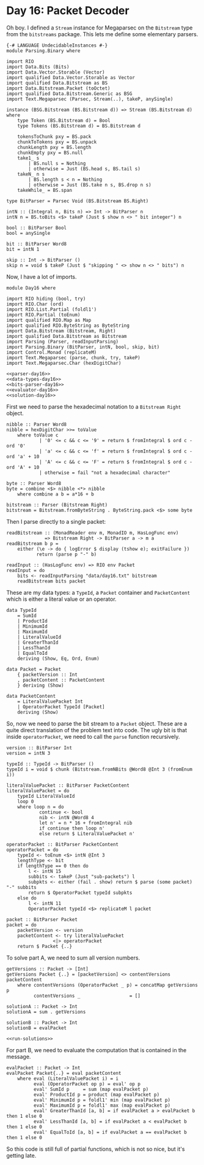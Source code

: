 # Day 16: Packet Decoder
Oh boy. I defined a `Stream` instance for Megaparsec on the `Bitstream` type from the `bitstreams` package. This lets me define some elementary parsers.

``` {.haskell file=app/Parsing/Binary.hs}
{-# LANGUAGE UndecidableInstances #-}
module Parsing.Binary where

import RIO
import Data.Bits (Bits)
import Data.Vector.Storable (Vector)
import qualified Data.Vector.Storable as Vector
import qualified Data.Bitstream as BS
import Data.Bitstream.Packet (toOctet)
import qualified Data.Bitstream.Generic as BSG
import Text.Megaparsec (Parsec, Stream(..), takeP, anySingle)

instance (BSG.Bitstream (BS.Bitstream d)) => Stream (BS.Bitstream d) where
    type Token (BS.Bitstream d) = Bool
    type Tokens (BS.Bitstream d) = BS.Bitstream d

    tokensToChunk pxy = BS.pack
    chunkToTokens pxy = BS.unpack
    chunkLength pxy = BS.length
    chunkEmpty pxy = BS.null
    take1_ s
        | BS.null s = Nothing
        | otherwise = Just (BS.head s, BS.tail s)
    takeN_ n s
        | BS.length s < n = Nothing
        | otherwise = Just (BS.take n s, BS.drop n s)
    takeWhile_ = BS.span

type BitParser = Parsec Void (BS.Bitstream BS.Right)

intN :: (Integral n, Bits n) => Int -> BitParser n
intN n = BS.toBits <$> takeP (Just $ show n <> " bit integer") n

bool :: BitParser Bool
bool = anySingle

bit :: BitParser Word8
bit = intN 1

skip :: Int -> BitParser ()
skip n = void $ takeP (Just $ "skipping " <> show n <> " bits") n
```

Now, I have a lot of imports.

``` {.haskell file=app/Day16.hs}
module Day16 where

import RIO hiding (bool, try)
import RIO.Char (ord)
import RIO.List.Partial (foldl1')
import RIO.Partial (toEnum)
import qualified RIO.Map as Map
import qualified RIO.ByteString as ByteString
import Data.Bitstream (Bitstream, Right)
import qualified Data.Bitstream as Bitstream
import Parsing (Parser, readInputParsing)
import Parsing.Binary (BitParser, intN, bool, skip, bit)
import Control.Monad (replicateM)
import Text.Megaparsec (parse, chunk, try, takeP)
import Text.Megaparsec.Char (hexDigitChar)

<<parser-day16>>
<<data-types-day16>>
<<bits-parser-day16>>
<<evaluator-day16>>
<<solution-day16>>
```

First we need to parse the hexadecimal notation to a `Bitstream Right` object.

``` {.haskell #parser-day16}
nibble :: Parser Word8
nibble = hexDigitChar >>= toValue 
    where toValue c
            | '0' <= c && c <= '9' = return $ fromIntegral $ ord c - ord '0'
            | 'a' <= c && c <= 'f' = return $ fromIntegral $ ord c - ord 'a' + 10
            | 'A' <= c && c <= 'F' = return $ fromIntegral $ ord c - ord 'A' + 10
            | otherwise = fail "not a hexadecimal character"

byte :: Parser Word8
byte = combine <$> nibble <*> nibble
    where combine a b = a*16 + b

bitstream :: Parser (Bitstream Right)
bitstream = Bitstream.fromByteString . ByteString.pack <$> some byte
```

Then I parse directly to a single packet:

``` {.haskell #parser-day16}
readBitstream :: (MonadReader env m, MonadIO m, HasLogFunc env)
              => Bitstream Right -> BitParser a -> m a
readBitstream b p =
    either (\e -> do { logError $ display (tshow e); exitFailure })
           return (parse p "-" b)

readInput :: (HasLogFunc env) => RIO env Packet
readInput = do
    bits <- readInputParsing "data/day16.txt" bitstream
    readBitstream bits packet
```

These are my data types: a `TypeId`, a `Packet` container and `PacketContent` which is either a literal value or an operator.

``` {.haskell #data-types-day16}
data TypeId
    = SumId
    | ProductId
    | MinimumId
    | MaximumId
    | LiteralValueId
    | GreaterThanId
    | LessThanId
    | EqualToId
    deriving (Show, Eq, Ord, Enum)

data Packet = Packet
    { packetVersion :: Int
    , packetContent :: PacketContent
    } deriving (Show)

data PacketContent
    = LiteralValuePacket Int
    | OperatorPacket TypeId [Packet]
    deriving (Show)
```

So, now we need to parse the bit stream to a `Packet` object. These are a quite direct translation of the problem text into code. The ugly bit is that inside `operatorPacket`, we need to call the `parse` function recursively.

``` {.haskell #bits-parser-day16}
version :: BitParser Int
version = intN 3

typeId :: TypeId -> BitParser ()
typeId i = void $ chunk (Bitstream.fromNBits @Word8 @Int 3 (fromEnum i))

literalValuePacket :: BitParser PacketContent
literalValuePacket = do
    typeId LiteralValueId
    loop 0
    where loop n = do
            continue <- bool
            nib <- intN @Word8 4
            let n' = n * 16 + fromIntegral nib
            if continue then loop n'
            else return $ LiteralValuePacket n'

operatorPacket :: BitParser PacketContent
operatorPacket = do
    typeId <- toEnum <$> intN @Int 3
    lengthType <- bit
    if lengthType == 0 then do
        l <- intN 15
        subbits <- takeP (Just "sub-packets") l
        subpkts <- either (fail . show) return $ parse (some packet) "-" subbits
        return $ OperatorPacket typeId subpkts
    else do
        l <- intN 11
        OperatorPacket typeId <$> replicateM l packet

packet :: BitParser Packet
packet = do
    packetVersion <- version
    packetContent <- try literalValuePacket
                 <|> operatorPacket
    return $ Packet {..}
```

To solve part A, we need to sum all version numbers.

``` {.haskell #solution-day16}
getVersions :: Packet -> [Int]
getVersions Packet {..} = [packetVersion] <> contentVersions packetContent
    where contentVersions (OperatorPacket _ p) = concatMap getVersions p
          contentVersions _                  = []

solutionA :: Packet -> Int
solutionA = sum . getVersions

solutionB :: Packet -> Int
solutionB = evalPacket

<<run-solutions>>
```

For part B, we need to evaluate the computation that is contained in the message.

``` {.haskell #evaluator-day16}
evalPacket :: Packet -> Int
evalPacket Packet{..} = eval packetContent
    where eval (LiteralValuePacket i) = i
          eval (OperatorPacket op p) = eval' op p
          eval' SumId p     = sum (map evalPacket p)
          eval' ProductId p = product (map evalPacket p)
          eval' MinimumId p = foldl1' min (map evalPacket p)
          eval' MaximumId p = foldl1' max (map evalPacket p)
          eval' GreaterThanId [a, b] = if evalPacket a > evalPacket b then 1 else 0
          eval' LessThanId [a, b] = if evalPacket a < evalPacket b then 1 else 0
          eval' EqualToId [a, b] = if evalPacket a == evalPacket b then 1 else 0
```

So this code is still full of partial functions, which is not so nice, but it's getting late.
